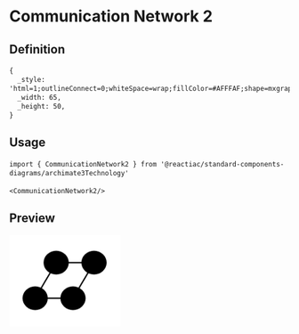 # Communication Network 2

## Definition

```
{
  _style: 'html=1;outlineConnect=0;whiteSpace=wrap;fillColor=#AFFFAF;shape=mxgraph.archimate3.network;',
  _width: 65,
  _height: 50,
}
```

## Usage

```
import { CommunicationNetwork2 } from '@reactiac/standard-components-diagrams/archimate3Technology'

<CommunicationNetwork2/>
```

## Preview

<img src="./communication-network-2.png" width="200"/>
